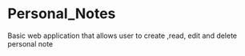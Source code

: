 # Personal_Notes
Basic web application that allows user to create ,read, edit and delete personal note
